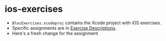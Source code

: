 ios-exercises
=============

- `BlocExercises.xcodeproj` contains the Xcode project with iOS exercises.
- Specific assignments are in [Exercise Descriptions](Exercise%20Descriptions/).
- Here's a fresh change for the assignment
